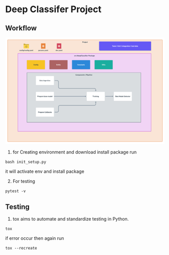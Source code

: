 # Deep Classifer Project

## Workflow

![workflow](https://raw.githubusercontent.com/NeHa77A/DeepCNNClassifier/master/images/Project%20flow.png)

1. for Creating environment and download install package run
```
bash init_setup.py
```
it will activate env and install package

2. For testing 
```
pytest -v
```

## Testing
1. tox aims to automate and standardize testing in Python.
```
tox
```
if error occur then again run
```
tox --recreate
```